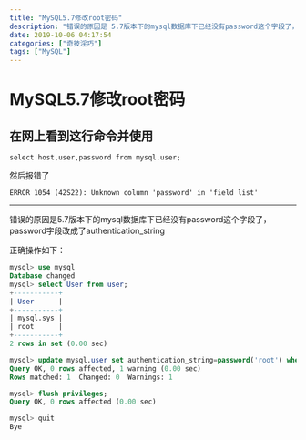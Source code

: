 ```yaml
---
title: "MySQL5.7修改root密码"
description: "错误的原因是 5.7版本下的mysql数据库下已经没有password这个字段了，password字段改成了authentication_string"
date: 2019-10-06 04:17:54
categories: ["奇技淫巧"]
tags: ["MySQL"]
---
```


# MySQL5.7修改root密码

## 在网上看到这行命令并使用
`select host,user,password from mysql.user;`

然后报错了

`ERROR 1054 (42S22): Unknown column 'password' in 'field list'`

---

错误的原因是5.7版本下的mysql数据库下已经没有password这个字段了，password字段改成了authentication_string

正确操作如下：

```sql
mysql> use mysql
Database changed
mysql> select User from user;
+-----------+
| User      |
+-----------+
| mysql.sys |
| root      |
+-----------+
2 rows in set (0.00 sec)

mysql> update mysql.user set authentication_string=password('root') where user='root';
Query OK, 0 rows affected, 1 warning (0.00 sec)
Rows matched: 1  Changed: 0  Warnings: 1

mysql> flush privileges;
Query OK, 0 rows affected (0.00 sec)

mysql> quit
Bye
```



